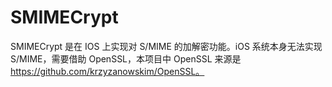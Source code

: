 # SMIMECrypt

SMIMECrypt 是在 IOS 上实现对 S/MIME 的加解密功能。iOS 系统本身无法实现 S/MIME，需要借助 OpenSSL，本项目中 OpenSSL 来源是 https://github.com/krzyzanowskim/OpenSSL。
